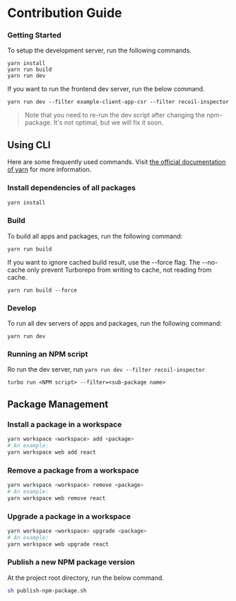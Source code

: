 # Contribution Guide

### Getting Started

To setup the development server, run the following commands.

```
yarn install
yarn run build
yarn run dev
```

If you want to run the frontend dev server, run the below command.

```
yarn run dev --filter example-client-app-csr --filter recoil-inspector
```

> Note that you need to re-run the dev script after changing the npm-package. It's not optimal, but we will fix it soon.

## Using CLI

Here are some frequently used commands. Visit [the official documentation of yarn](https://yarn.io/yarn-cli#commands) for more information.

### Install dependencies of all packages

```sh
yarn install
```

### Build

To build all apps and packages, run the following command:

```
yarn run build
```

If you want to ignore cached build result, use the --force flag.
The --no-cache only prevent Turborepo from writing to cache, not reading from cache.

```
yarn run build --force
```

### Develop

To run all dev servers of apps and packages, run the following command:

```
yarn run dev
```

### Running an NPM script

Ro run the dev server, run `yarn run dev --filter recoil-inspector`

```
turbo run <NPM script> --filter=<sub-package name>
```

## Package Management

### Install a package in a workspace

```sh
yarn workspace <workspace> add <package>
# An example:
yarn workspace web add react
```

### Remove a package from a workspace

```sh
yarn workspace <workspace> remove <package>
# An example:
yarn workspace web remove react
```

### Upgrade a package in a workspace

```sh
yarn workspace <workspace> upgrade <package>
# An example:
yarn workspace web upgrade react
```

### Publish a new NPM package version

At the project root directory, run the below command.

```bash
sh publish-npm-package.sh
```

